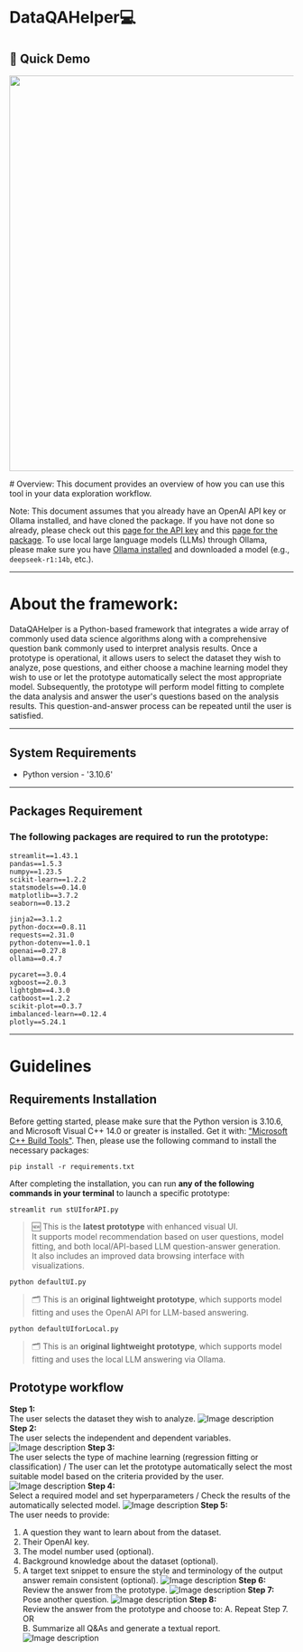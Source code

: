 # DataQAHelper💻

###### 
## 🚀 Quick Demo

<p align="center">
  <img src="readme/demo.gif" width="700">
</p>
# Overview:
This document provides an overview of how you can use this tool in your data exploration workflow.

Note: This document assumes that you already have an OpenAI API key or Ollama installed, and have cloned the package. If you have not done so already, please check out this [page for the API key](https://platform.openai.com/api-keys) and this [page for the package](https://github.com/tangjikededela/DataQAHelper2). To use local large language models (LLMs) through Ollama, please make sure you have [Ollama installed](https://ollama.com/) and downloaded a model (e.g., `deepseek-r1:14b`, etc.).

----

# About the framework:
DataQAHelper is a Python-based framework that integrates a wide array of commonly used data science algorithms along with a comprehensive question bank commonly used to interpret analysis results. Once a prototype is operational, it allows users to select the dataset they wish to analyze, pose questions, and either choose a machine learning model they wish to use or let the prototype automatically select the most appropriate model. Subsequently, the prototype will perform model fitting to complete the data analysis and answer the user's questions based on the analysis results. This question-and-answer process can be repeated until the user is satisfied.

____
## System Requirements 
* Python version  - '3.10.6'
____

## Packages Requirement

### The following packages are required to run the prototype:
```
streamlit==1.43.1
pandas==1.5.3
numpy==1.23.5
scikit-learn==1.2.2
statsmodels==0.14.0
matplotlib==3.7.2
seaborn==0.13.2

jinja2==3.1.2
python-docx==0.8.11
requests==2.31.0
python-dotenv==1.0.1
openai==0.27.8
ollama==0.4.7

pycaret==3.0.4
xgboost==2.0.3
lightgbm==4.3.0
catboost==1.2.2
scikit-plot==0.3.7
imbalanced-learn==0.12.4
plotly==5.24.1

```
____
# Guidelines
## Requirements Installation
Before getting started, please make sure that the Python version is 3.10.6, and Microsoft Visual C++ 14.0 or greater is installed. Get it with: ["Microsoft C++ Build Tools"](https://visualstudio.microsoft.com/visual-cpp-build-tools/). Then, please use the following command to install the necessary packages:
```
pip install -r requirements.txt
```
After completing the installation, you can run **any of the following commands in your terminal** to launch a specific prototype:

```
streamlit run stUIforAPI.py
```

> 🆕 This is the **latest prototype** with enhanced visual UI.  
> It supports model recommendation based on user questions, model fitting, and both local/API-based LLM question-answer generation.  
> It also includes an improved data browsing interface with visualizations.


```
python defaultUI.py
```

> 🗂 This is an **original lightweight prototype**, which supports model fitting and uses the OpenAI API for LLM-based answering.


```
python defaultUIforLocal.py
```

> 🗂 This is an **original lightweight prototype**, which supports model fitting and uses the local LLM answering via Ollama.

## Prototype workflow
**Step 1:**  
The user selects the dataset they wish to analyze.
![Image description](readme/1.jpg)
**Step 2:**  
The user selects the independent and dependent variables.
![Image description](readme/2.jpg)
**Step 3:**  
The user selects the type of machine learning (regression fitting or classification) / The user can let the prototype automatically select the most suitable model based on the criteria provided by the user.
![Image description](readme/3.jpg)
**Step 4:**  
Select a required model and set hyperparameters / Check the results of the automatically selected model.
![Image description](readme/4.jpg)
**Step 5:**  
The user needs to provide:  
1. A question they want to learn about from the dataset.  
2. Their OpenAI key.  
3. The model number used (optional).  
4. Background knowledge about the dataset (optional).  
5. A target text snippet to ensure the style and terminology of the output answer remain consistent (optional).
![Image description](readme/5.jpg)
**Step 6:**  
Review the answer from the prototype.
![Image description](readme/6.jpg)
**Step 7:**  
Pose another question.
![Image description](readme/7.jpg)
**Step 8:**  
Review the answer from the prototype and choose to:
A. Repeat Step 7. OR  
B. Summarize all Q&As and generate a textual report.
![Image description](readme/8.jpg)
